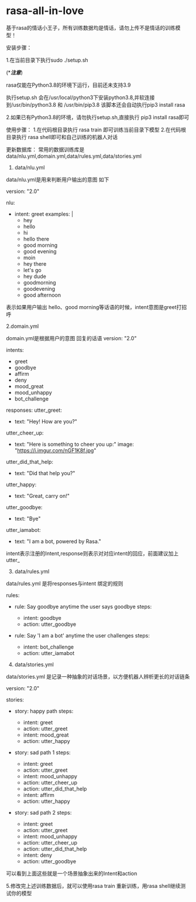 # rasa-all-in-love
基于rasa的情话小王子，所有训练数据均是情话，请勿上传不是情话的训练模型！


安装步骤：

1.在当前目录下执行sudo ./setup.sh 

(******注意*****)

rasa仅能在Python3.8的环境下运行，目前还未支持3.9

执行setup.sh 会在/usr/local/python3下安装python3.8,并软连接到/usr/bin/python3.8 和 /usr/bin/pip3.8
该脚本还会自动执行pip3 install rasa 

2.如果已有Python3.8的环境，请勿执行setup.sh,直接执行 pip3 install rasa即可


使用步骤：
1.在代码根目录执行 rasa train 即可训练当前目录下模型
2.在代码根目录执行 rasa shell即可和自己训练的机器人对话

更新数据库：
常用的数据训练库是data/nlu.yml,domain.yml,data/rules.yml,data/stories.yml
1. data/nlu.yml

data/nlu.yml是用来判断用户输出的意图
如下

version: "2.0"

nlu:
- intent: greet
  examples: |
    - hey
    - hello
    - hi
    - hello there
    - good morning
    - good evening
    - moin
    - hey there
    - let's go
    - hey dude
    - goodmorning
    - goodevening
    - good afternoon
    
表示如果用户输出 hello、good morning等话语的时候，intent意图是greet打招呼

2.domain.yml 

domain.yml是根据用户的意图 回复的话语 
version: "2.0"

intents:
  - greet
  - goodbye
  - affirm
  - deny
  - mood_great
  - mood_unhappy
  - bot_challenge

responses:
  utter_greet:
  - text: "Hey! How are you?"

  utter_cheer_up:
  - text: "Here is something to cheer you up:"
    image: "https://i.imgur.com/nGF1K8f.jpg"

  utter_did_that_help:
  - text: "Did that help you?"

  utter_happy:
  - text: "Great, carry on!"

  utter_goodbye:
  - text: "Bye"

  utter_iamabot:
  - text: "I am a bot, powered by Rasa."

intent表示注册的Intent,response则表示对对应intent的回应，前面建议加上utter_

3. data/rules.yml

data/rules.yml 是将responses与intent 绑定的规则

rules:

- rule: Say goodbye anytime the user says goodbye
  steps:
  - intent: goodbye
  - action: utter_goodbye

- rule: Say 'I am a bot' anytime the user challenges
  steps:
  - intent: bot_challenge
  - action: utter_iamabot

4. data/stories.yml

data/stories.yml 是记录一种抽象的对话场景，以方便机器人辨析更长的对话链条

version: "2.0"

stories:

- story: happy path
  steps:
  - intent: greet
  - action: utter_greet
  - intent: mood_great
  - action: utter_happy

- story: sad path 1
  steps:
  - intent: greet
  - action: utter_greet
  - intent: mood_unhappy
  - action: utter_cheer_up
  - action: utter_did_that_help
  - intent: affirm
  - action: utter_happy

- story: sad path 2
  steps:
  - intent: greet
  - action: utter_greet
  - intent: mood_unhappy
  - action: utter_cheer_up
  - action: utter_did_that_help
  - intent: deny
  - action: utter_goodbye

可以看到上面这些就是一个场景抽象出来的Intent和action 


5.修改完上述训练数据后，就可以使用rasa train 重新训练，用rasa shell继续测试你的模型
